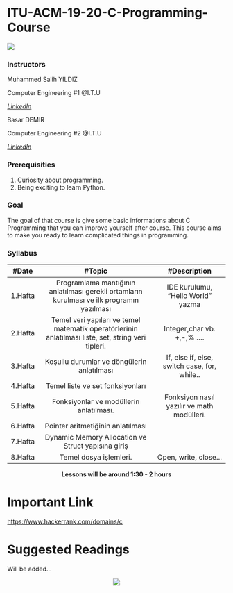 # ITU-ACM-19-20-C-Programming-Course
[![](https://ituacm.com/wp-content/uploads/2017/12/fb-tes-720p-1024x576.png)](https://ituacm.com/wp-content/uploads/2017/12/fb-tes-720p-1024x576.png)

### Instructors

Muhammed Salih YILDIZ

Computer Engineering #1 @I.T.U

[*LinkedIn*](https://www.linkedin.com/in/muhammed-salih-y%C4%B1ld%C4%B1z-b51991174/)

Basar DEMIR

Computer Engineering #2 @I.T.U

[*LinkedIn*](https://www.linkedin.com/in/ba%C5%9Fardemir/)


### Prerequisities
1. Curiosity about programming.
2. Being exciting to learn Python.


### Goal

The goal of that course is give some basic informations about C Programming that you can improve yourself after course. This course aims to make you ready to learn complicated things in programming.

### Syllabus

|  #Date |  #Topic  | #Description  |
| :------------: | :------------: | :------------: |
| 1.Hafta | Programlama mantığının anlatılması gerekli ortamların kurulması ve ilk  programın yazılması  | IDE kurulumu, “Hello World” yazma |
| 2.Hafta | Temel veri yapıları ve temel matematik operatörlerinin anlatılması liste, set, string veri tipleri. |  Integer,char vb. +,-,% ….  |
| 3.Hafta |  Koşullu durumlar ve döngülerin anlatılması  | If, else if, else, switch case, for, while..   |
| 4.Hafta | Temel liste ve set fonksiyonları ||
| 5.Hafta | Fonksiyonlar ve modüllerin anlatılması. |  Fonksiyon nasıl yazılır ve math modülleri. |
| 6.Hafta | Pointer aritmetiğinin anlatılması | |
| 7.Hafta |  Dynamic Memory Allocation ve Struct yapısına giriş |
| 8.Hafta |Temel dosya işlemleri.  | Open, write, close... |




<p align="center"><b>Lessons will be around 1:30 - 2 hours</b></p>



# Important Link

https://www.hackerrank.com/domains/c

# Suggested Readings

Will be added...




<p align="center">
  <a href="//ituacm.com" target="_blank">
    <img src="https://ituacm.com/wp-content/uploads/2017/08/itu-logo.png">
  </a>
</p>
